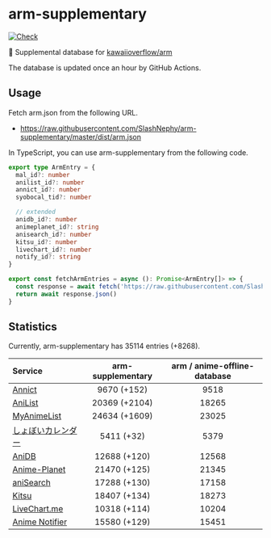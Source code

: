 # arm-supplementary

[![Check](https://github.com/SlashNephy/arm-supplementary/actions/workflows/check-node.yml/badge.svg)](https://github.com/SlashNephy/arm-supplementary/actions/workflows/check-node.yml)

💊 Supplemental database for [kawaiioverflow/arm](https://github.com/kawaiioverflow/arm)

The database is updated once an hour by GitHub Actions.

## Usage

Fetch arm.json from the following URL.

- https://raw.githubusercontent.com/SlashNephy/arm-supplementary/master/dist/arm.json

In TypeScript, you can use arm-supplementary from the following code.

```TypeScript
export type ArmEntry = {
  mal_id?: number
  anilist_id?: number
  annict_id?: number
  syobocal_tid?: number

  // extended
  anidb_id?: number
  animeplanet_id?: string
  anisearch_id?: number
  kitsu_id?: number
  livechart_id?: number
  notify_id?: string
}

export const fetchArmEntries = async (): Promise<ArmEntry[]> => {
  const response = await fetch('https://raw.githubusercontent.com/SlashNephy/arm-supplementary/master/dist/arm.json')
  return await response.json()
}
```

## Statistics

Currently, arm-supplementary has 35114 entries (+8268).

| Service                                     | arm-supplementary | arm / anime-offline-database |
| :------------------------------------------ | :---------------: | :--------------------------: |
| [Annict](https://annict.com)                |    9670 (+152)    |             9518             |
| [AniList](https://anilist.co)               |   20369 (+2104)   |            18265             |
| [MyAnimeList](https://myanimelist.net)      |   24634 (+1609)   |            23025             |
| [しょぼいカレンダー](https://cal.syoboi.jp) |    5411 (+32)     |             5379             |
| [AniDB](https://anidb.net)                  |   12688 (+120)    |            12568             |
| [Anime-Planet](https://anime-planet.com)    |   21470 (+125)    |            21345             |
| [aniSearch](https://anisearch.com)          |   17288 (+130)    |            17158             |
| [Kitsu](https://kitsu.io)                   |   18407 (+134)    |            18273             |
| [LiveChart.me](https://livechart.me)        |   10318 (+114)    |            10204             |
| [Anime Notifier](https://notify.moe)        |   15580 (+129)    |            15451             |
